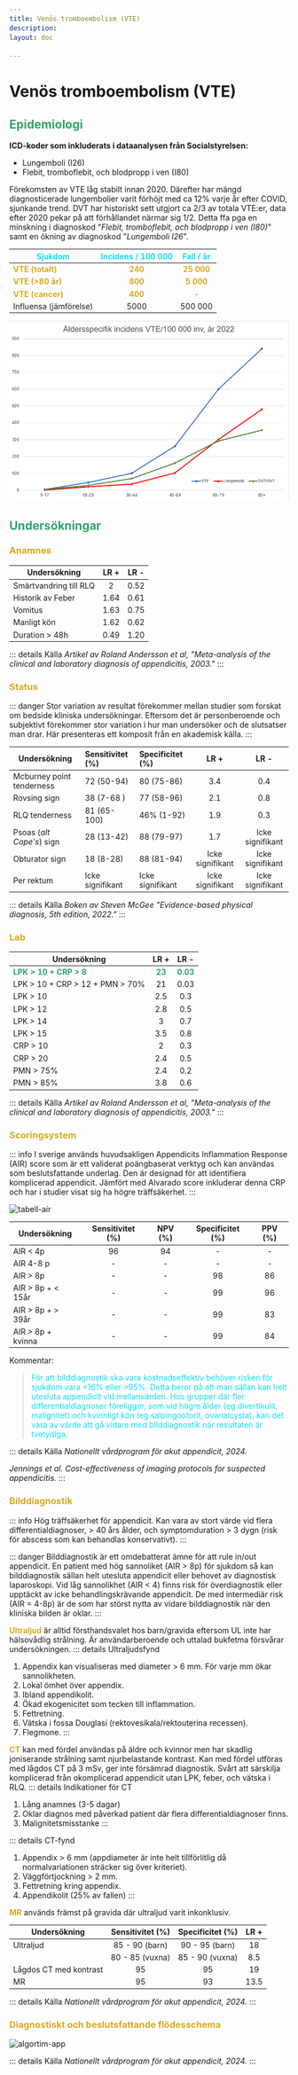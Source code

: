 ```yaml
---
title: Venös tromboembolism (VTE)
description: 
layout: doc

---
```



<style>
gr { color: #30a46c }
re { color: #C70039 }
ye { color: #D6AB1E }
bl { color: #0CDFF2 }
</style>


# Venös tromboembolism (VTE)

## <gr> Epidemiologi </gr>

**ICD-koder som inkluderats i dataanalysen från Socialstyrelsen:**
* Lungemboli (I26)
* Flebit, tromboflebit, och blodpropp i ven (I80)

Förekomsten av VTE låg stabilt innan 2020. Därefter har mängd diagnosticerade lungembolier varit förhöjt med ca 12% varje år efter COVID, sjunkande trend. DVT har historiskt sett utgjort ca 2/3 av totala VTE:er, data efter 2020 pekar på att förhållandet närmar sig 1/2. Detta ffa pga en minskning i diagnoskod "_Flebit, tromboflebit, och blodpropp i ven (I80)_" samt en ökning av diagnoskod "_Lungemboli I26_".



| <bl> Sjukdom  </bl>           | <bl> Incidens / 100 000 </bl>   |    <bl> Fall / år </bl>     |
| -------------                 | :-----------:                   |     :---------------:       |
| <ye> **VTE (totalt)** </ye>   | <ye> **240** </ye>              |   <ye>  **25 000**   </ye>  |
| <ye> **VTE (>80 år)** </ye>   | <ye> **800** </ye>              |   <ye>  **5 000**    </ye>  |
| <ye> **VTE (cancer)** </ye>   | <ye> **400** </ye>              |   <ye>  **-**   </ye>       |
| Influensa (jämförelse)        | 5000                            |     500 000                 |

![graf-vte](graf-vte-alla.png)


## <gr> Undersökningar </gr>

### <ye> Anamnes </ye>

|  Undersökning             | LR +                       | LR -                          |
| -------------             | :--------------------:     |    :--------------------:     |
| Smärtvandring till RLQ    |  2                         |    0.52                           |
| Historik av Feber         |    1.64                    |    0.61                           |
| Vomitus                   |    1.63                    |    0.75                           |
| Manligt kön               |    1.62                    |    0.62                           |
| Duration > 48h            |    0.49                    |    1.20                           |


::: details Källa 
_Artikel av Roland Andersson et al, "Meta-analysis of the clinical and laboratory diagnosis of appendicitis, 2003."_
:::

### <ye> Status </ye>

::: danger Stor variation av resultat förekommer mellan studier som forskat om bedside kliniska undersökningar. Eftersom det är personberoende och subjektivt förekommer stor variation i hur man undersöker och de slutsatser man drar. Här presenteras ett komposit från en akademisk källa.
:::

|  Undersökning              | Sensitivitet (%)          | Specificitet (%)          | LR +                         | LR -                          |
| -------------              | :-----------              | :--------------------     | :--------------------:       |    :--------------------:     |
| Mcburney point tenderness  | 72 (50-94)                | 80 (75-86)                |    3.4                       |        0.4                    |
| Rovsing sign               | 38 (7-68 )                | 77 (58-96)                |    2.1                       |        0.8                    | 
| RLQ tenderness             | 81 (65-100)               | 46% (1-92)                |    1.9                       |        0.3                    |
| Psoas (_alt Cope's_) sign  | 28 (13-42)                | 88 (79-97)                |    1.7                       |       Icke signifikant        |
| Obturator sign             | 18 (8-28)                 | 88 (81-94)                |       Icke signifikant       |      Icke signifikant         |
| Per rektum                 | Icke signifikant          | Icke signifikant          |       Icke signifikant       |      Icke signifikant         |

::: details Källa 
_Boken av Steven McGee "Evidence-based physical diagnosis, 5th edition, 2022."_
::: 

### <ye> Lab </ye>

|  Undersökning                      | LR +                       | LR -                              |
| -------------                      | :--------------------:     |    :--------------------:         |
|<gr> __LPK > 10 + CRP > 8__  </gr>      |  <gr>  __23__ </gr>            |  <gr>  __0.03__   </gr>               |
| LPK > 10 + CRP > 12 + PMN > 70%    |    21                      |    0.03                           |
| LPK > 10                           |  2.5                       |    0.3                            |
| LPK > 12                           |  2.8                       |    0.5                            |
| LPK > 14                           |  3                         |    0.7                            |
| LPK > 15                           |  3.5                       |    0.8                            |
| CRP > 10                           |    2                       |    0.3                            |
| CRP > 20                           |    2.4                     |    0.5                            |
| PMN > 75%                          |    2.4                     |    0.2                            |
| PMN > 85%                          |    3.8                     |    0.6                            |

::: details Källa 
_Artikel av Roland Andersson et al, "Meta-analysis of the clinical and laboratory diagnosis of appendicitis, 2003."_
:::

### <ye> Scoringsystem </ye>

::: info I sverige används huvudsakligen Appendicits Inflammation Response (AIR) score som är ett validerat poängbaserat verktyg och kan användas som beslutsfattande underlag. Den är designad för att identifiera komplicerad appendicit. Jämfört med Alvarado score inkluderar denna CRP och har i studier visat sig ha högre träffsäkerhet.
:::

![tabell-air](tabell-air.png)

|  Undersökning      | Sensitivitet (%)          | NPV (%)                       | Specificitet (%)                 | PPV (%)                   |
| -------------      | :-----------:             | :--------------------:    | :--------------------:         |    :--------------------:       |
| AIR < 4p           | 96                        | 94                        |      -                         |       -                         |
| AIR 4-8 p          | -                         | -                         |     -                          |        -                        |
| AIR > 8p           | -                         | -                         |     98                         |        86                       |
| AIR > 8p + < 15år  | -                         | -                         |     99                         |        96                       |
| AIR > 8p + > 39år  | -                         | -                         |     99                         |        83                       |
| AIR > 8p + kvinna  | -                         | -                         |     99                         |        84                       |

Kommentar: 
> <bl> För att bilddiagnostik ska vara kostnadseffektiv behöver risken för sjukdom vara <16% eller >95%. Detta beror på att man sällan kan helt utesluta appendicit vid mellanvärden. Hos grupper där fler differentialdiagnoser föreligger, som vid högre ålder (eg divertikulit, malignitet) och kvinnligt kön (eg salpingooforit, ovarialcysta), kan det vara av värde att gå vidare med bilddiagnostik när resultaten är tvetydiga. </bl>

::: details Källa 
_Nationellt vårdprogram för akut appendicit, 2024._

_Jennings et al. Cost-effectiveness of imaging protocols for suspected appendicitis._
:::

### <ye> Bilddiagnostik </ye>

::: info Hög träffsäkerhet för appendicit. Kan vara av stort värde vid flera differentialdiagnoser, > 40 års ålder, och symptomduration > 3 dygn (risk för abscess som kan behandlas konservativt).
:::

::: danger Bilddiagnostik är ett omdebatterat ämne för att rule in/out appendicit. En patient med hög sannoliket (AIR > 8p) för sjukdom så kan bilddiagnostik sällan helt utesluta appendicit eller behovet av diagnostisk laparoskopi. Vid låg sannolikhet (AIR < 4) finns risk för överdiagnostik eller upptäckt av icke behandlingskrävande appendicit. De med intermediär risk (AIR = 4-8p) är de som har störst nytta av vidare bilddiagnostik när den kliniska bilden är oklar.
:::

**<ye>Ultraljud</ye>** är alltid försthandsvalet hos barn/gravida eftersom UL inte har hälsovådlig strålning. Är användarberoende och uttalad bukfetma försvårar undersökningen.
::: details Ultraljudsfynd
1. Appendix kan visualiseras med diameter > 6 mm. För varje mm ökar sannolikheten. 
2. Lokal ömhet över appendix. 
3. Ibland appendikolit.
4. Ökad ekogenicitet som tecken till inflammation.
5. Fettretning.
6. Vätska i fossa Douglasi (rektovesikala/rektouterina recessen).
7. Flegmone.
:::

**<ye>CT</ye>** kan med fördel användas på äldre och kvinnor men har skadlig joniserande strålning samt njurbelastande kontrast. Kan med fördel utföras med lågdos CT på 3 mSv, ger inte försämrad diagnostik. Svårt att särskilja komplicerad från okomplicerad appendicit utan LPK, feber, och vätska i RLQ.
::: details Indikationer för CT
1. Lång anamnes (3-5 dagar)
2. Oklar diagnos med påverkad patient där flera differentialdiagnoser finns.
3. Malignitetsmisstanke
:::

::: details CT-fynd
1. Appendix > 6 mm (appdiameter är inte helt tillförlitlig då normalvariationen sträcker sig över kriteriet).
2. Väggförtjockning > 2 mm.
3. Fettretning kring appendix.
4. Appendikolit (25% av fallen)
:::

**<ye>MR</ye>** används främst på gravida där ultraljud varit inkonklusiv. 

|  Undersökning         | Sensitivitet (%)          | Specificitet (%)          | LR +                        | 
| -------------         | :-----------:             | :--------------------:    | :--------------------:      |   
| Ultraljud             | 85 - 90  (barn)           | 90 - 95 (barn)            |   18                        |  
|                       | 80 - 85  (vuxna)          | 85 - 90 (vuxna)           |    8.5                      |  
| Lågdos CT med kontrast| 95                        | 95                        |     19                      |  
| MR                    | 95                        | 93                        |      13.5                   |   

::: details Källa 
_Nationellt vårdprogram för akut appendicit, 2024._
:::

### <ye> Diagnostiskt och beslutsfattande flödesschema </ye>

![algortim-app](algoritm-app.png)



::: details Källa 
_Nationellt vårdprogram för akut appendicit, 2024._
:::